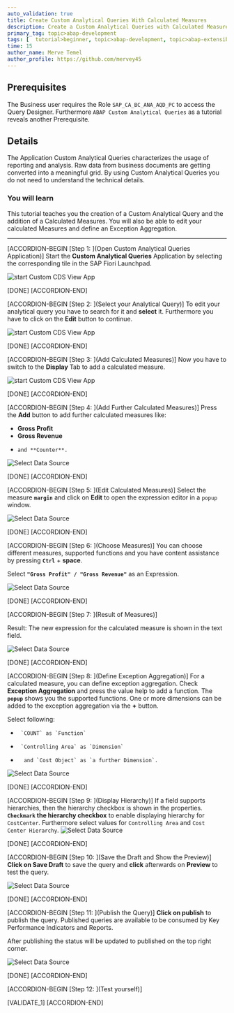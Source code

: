 ```yaml
---
auto_validation: true
title: Create Custom Analytical Queries With Calculated Measures
description: Create a Custom Analytical Queries with Calculated Measures.
primary_tag: topic>abap-development
tags: [  tutorial>beginner, topic>abap-development, topic>abap-extensibility ]
time: 15
author_name: Merve Temel
author_profile: https://github.com/mervey45
---
```


## Prerequisites  
The Business user requires the Role `SAP_CA_BC_ANA_AQD_PC` to access the Query Designer.
Furthermore `ABAP Custom Analytical Queries` as a tutorial reveals another Prerequisite.

## Details
The Application Custom Analytical Queries characterizes the usage of reporting and analysis.
Raw data from business documents are getting converted into a meaningful grid.
By using Custom Analytical Queries you do not need to understand the technical details.

### You will learn  
This tutorial teaches you the creation of a Custom Analytical Query and the addition of a Calculated Measures. You will also be able to edit your calculated Measures and define an Exception Aggregation.

---
[ACCORDION-BEGIN [Step 1: ](Open Custom Analytical Queries Application)]
Start the **Custom Analytical Queries** Application by selecting the corresponding tile in the SAP Fiori Launchpad.

![start Custom CDS View App](FLP.png)

[DONE]
[ACCORDION-END]

[ACCORDION-BEGIN [Step 2: ](Select your Analytical Query)]
To edit your analytical query you have to search for it and **select** it.
Furthermore you have to click on the **Edit** button to continue.

![start Custom CDS View App](select.png)

[DONE]
[ACCORDION-END]

[ACCORDION-BEGIN [Step 3: ](Add Calculated Measures)]
Now you have to switch to the **Display** Tab to add a calculated measure.

![start Custom CDS View App](calculated-measures.png)

[DONE]
[ACCORDION-END]

[ACCORDION-BEGIN [Step 4: ](Add Further Calculated Measures)]
Press the **Add** button to add further calculated measures like:

-    **Gross Profit**
-    **Gross Revenue**
-     and **Counter**.

![Select Data Source](further-measures.png)

[DONE]
[ACCORDION-END]

[ACCORDION-BEGIN [Step 5: ](Edit Calculated Measures)]
Select the measure **`margin`** and click on **Edit** to open the expression editor in a `popup` window.

![Select Data Source](calculated-measures2.png)

[DONE]
[ACCORDION-END]

[ACCORDION-BEGIN [Step 6: ](Choose Measures)]
You can choose different measures, supported functions and you have content assistance by pressing **`Ctrl`** + **space**.

Select **`"Gross Profit" / "Gross Revenue"`** as an Expression.

![Select Data Source](calculated-measures3.png)

[DONE]
[ACCORDION-END]

[ACCORDION-BEGIN [Step 7: ](Result of Measures)]

Result:
The new expression for the calculated measure is shown in the text field.

![Select Data Source](calculated-measures4.png)

[DONE]
[ACCORDION-END]

[ACCORDION-BEGIN [Step 8: ](Define Exception Aggregation)]
For a calculated measure, you can define exception aggregation. Check **Exception Aggregation** and press the value help to add a function. The **`popup`** shows you the supported functions. One or more dimensions can be added to the exception aggregation via the **+** button.

Select following:

-      `COUNT` as `Function`
-      `Controlling Area` as `Dimension`
-       and `Cost Object` as `a further Dimension`.

![Select Data Source](calculated-measures5.png)

[DONE]
[ACCORDION-END]

[ACCORDION-BEGIN [Step 9: ](Display Hierarchy)]
If a field supports hierarchies, then the hierarchy checkbox is shown in the properties.
**`Checkmark` the hierarchy checkbox** to enable displaying hierarchy for `CostCenter`.
Furthermore select values for `Controlling Area` and `Cost Center Hierarchy`.
![Select Data Source](costcenter.png)

[DONE]
[ACCORDION-END]

[ACCORDION-BEGIN [Step 10: ](Save the Draft and Show the Preview)]
**Click on Save Draft** to save the query and **click** afterwards on **Preview** to test the query.

![Select Data Source](save.png)

[DONE]
[ACCORDION-END]

[ACCORDION-BEGIN [Step 11: ](Publish the Query)]
**Click on publish** to publish the query. Published queries are available to be consumed by Key Performance Indicators and Reports.  

After publishing the status will be updated to published on the top right corner.

![Select Data Source](publish.png)

[DONE]
[ACCORDION-END]

[ACCORDION-BEGIN [Step 12: ](Test yourself)]

[VALIDATE_1]
[ACCORDION-END]
